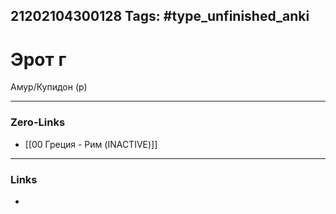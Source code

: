 21202104300128
Tags: #type_unfinished_anki 
---
# Эрот г

Амур/Купидон (р)

---
### Zero-Links
- [[00 Греция - Рим (INACTIVE)]]
---
### Links
-